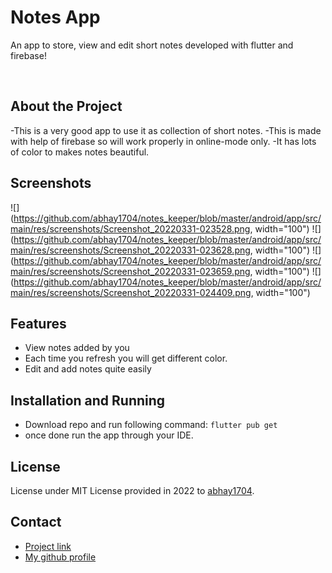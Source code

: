   <h1>Notes App</h1>
  
  <p>
    An app to store, view and edit short notes developed with flutter and firebase! 
  </p>
  
<br />

## About the Project
-This is a very good app to use it as collection of short notes.
-This is made with help of firebase so will work properly in online-mode only.
-It has lots of color to makes notes beautiful.

##  Screenshots

  ![](https://github.com/abhay1704/notes_keeper/blob/master/android/app/src/main/res/screenshots/Screenshot_20220331-023528.png, width="100")
  ![](https://github.com/abhay1704/notes_keeper/blob/master/android/app/src/main/res/screenshots/Screenshot_20220331-023628.png, width="100")
  ![](https://github.com/abhay1704/notes_keeper/blob/master/android/app/src/main/res/screenshots/Screenshot_20220331-023659.png, width="100")
  ![](https://github.com/abhay1704/notes_keeper/blob/master/android/app/src/main/res/screenshots/Screenshot_20220331-024409.png, width="100")

##  Features

- View notes added by you 
- Each time you refresh you will get different color.
- Edit and add notes quite easily

## Installation and Running

 - Download repo and run following command:
 `flutter pub get`  
 - once done run the app through your IDE.

## License

License under MIT License provided in 2022 to [abhay1704](https://github.com/abhay1704).

## Contact

- [Project link](https://github.com/abhay1704/notes_keeper)
- [My github profile](https://github.com/abhay1704)



